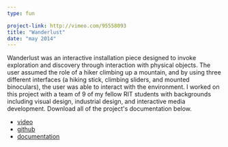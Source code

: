 ```yaml
---
type: fun

project-link: http://vimeo.com/95558093
title: "Wanderlust"
date: "may 2014"
---
```


Wanderlust was an interactive installation piece designed to invoke exploration and discovery through interaction with physical objects. The user assumed the role of a hiker climbing up a mountain, and by using three different interfaces (a hiking stick, climbing sliders, and mounted binoculars), the user was able to interact with the environment. I worked on this project with a team of 9 of my fellow RIT students with backgrounds including visual design, industrial design, and interactive media development. Download all of the project's documentation below.

- [video][video]
- [github][github]
- [documentation][docs]

[video]: http://vimeo.com/95558093
[github]: https://github.com/SugarPeas/WanderLust
[docs]: assets/media/Wanderlust_Documentation.pdf
